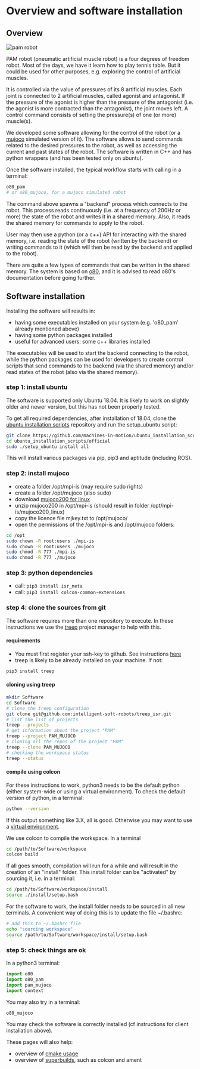 # Overview and software installation

## Overview

![pam robot](https://ei.is.tuebingen.mpg.de/uploads/publication/image/18667/2PAMcompressed.jpg)

PAM robot (pneumatic artificial muscle robot) is a four degrees of freedom robot. Most of the days, we have it learn how to play tennis table. But it could be used for other purposes, e.g. exploring the control of artificial muscles.

It is controlled via the value of pressures of its 8 artificial muscles. Each joint is connected to 2 artificial muscles, called agonist and antagonist. If the pressure of the agonist is higher than the pressure of the antagonist (i.e. the agonist is more contracted than the antagonist), the joint moves left. A control command consists of setting the pressure(s) of one (or more) muscle(s).

We developed some software allowing for the control of the robot (or a [mujoco](http://www.mujoco.org/) simulated version of it). The software allows to send commands related to the desired pressures to the robot, as well as accessing the current and past states of the robot. The software is written in C++ and has python wrappers (and has been tested only on ubuntu).

Once the software installed, the typical workflow starts with calling in a terminal:

```bash
o80_pam
# or o80_mujoco, for a mujoco simulated robot
```

The command above spawns a "backend" process which connects to the robot. This process reads continuously (i.e. at a frequency of 200Hz or more) the state of the robot and writes it in a shared memory. Also, it reads the shared memory for commands to apply to the robot. 

User may then use a python (or a c++) API for interacting with the shared memory, i.e. reading the state of the robot (written by the backend) or writing commands to it (which will then be read by the backend and applied to the robot).

There are quite a few types of commands that can be written in the shared memory. The system is based on [o80](https://intelligent-soft-robots.github.io/code_documentation/o80/docs/html/index.html), and it is advised to read o80's documentation before going further.

## Software installation 

Installing the software will results in:

 - having some executables installed on your system (e.g. 'o80_pam' already mentioned above)
 - having some python packages installed
 - useful for advanced users: some c++ libraries installed

The executables will be used to start the backend connecting to the robot, while the python packages can be used for developers to create control scripts that send commands to the backend (via the shared memory) and/or read states of the robot (also via the shared memory).

### step 1: install ubuntu

The software is supported only Ubuntu 18.04. It is likely to work on slightly older and newer version, but this has not been properly tested.

To get all required dependencies, after installation of 18.04, clone the [ubuntu installation scripts](https://github.com/machines-in-motion/ubuntu_installation_scripts) repository and run the setup_ubuntu script:

```bash
git clone https://github.com/machines-in-motion/ubuntu_installation_scripts.git
cd ubuntu_installation_scripts/official
sudo ./setup_ubuntu install all
```
This will install various packages via pip, pip3 and aptitude (including ROS).

### step 2: install mujoco

 - create a folder /opt/mpi-is (may require sudo rights)
 - create a folder /opt/mujoco (also sudo)
 - download [mujoco200 for linux](https://www.roboti.us/index.html) 
 - unzip mujoco200 in /opt/mpi-is (should result in folder /opt/mpi-is/mujoco200_linux)
 - copy the licence file mjkey.txt to /opt/mujoco/
 - open the permissions of the /opt/mpi-is and /opt/mujoco folders:

```bash
cd /opt
sudo chown -R root:users ./mpi-is
sudo chown -R root:users ./mujoco
sudo chmod -R 777 ./mpi-is
sudo chmod -R 777 ./mujoco
```

### step 3: python dependencies

 - call: ```pip3 install isr_meta```
 - call: ```pip3 install colcon-common-extensions```

### step 4: clone the sources from git

The software requires more than one repository to execute. In these instructions we use the [treep](https://gitlab.is.tue.mpg.de/amd-clmc/treep) project manager to help with this.

#### requirements

 - You must first register your ssh-key to github. See instructions [here](https://docs.github.com/en/github/authenticating-to-github/generating-a-new-ssh-key-and-adding-it-to-the-ssh-agent)
 - treep is likely to be already installed on your machine. If not:

```bash
pip3 install treep
```

#### cloning using treep

```bash
mkdir Software
cd Software
# clone the treep configuration
git clone git@github.com:intelligent-soft-robots/treep_isr.git
# list the list of projects
treep --projects
# get information about the project "PAM"
treep --project PAM_MUJOCO
# cloning all the repos of the project "PAM"
treep --clone PAM_MUJOCO
# checking the workspace status
treep --status
```
#### compile using colcon

For these instructions to work, python3 needs to be the default python (either system-wide or using a virtual environment).
To check the default version of python, in a terminal:

```bash
python --version
```

If this output something like 3.X, all is good. Otherwise you may want to use a [virtual environment](https://realpython.com/python-virtual-environments-a-primer/).

We use colcon to compile the workspace. In a terminal

```bash
cd /path/to/Software/workspace
colcon build
```

If all goes smooth, compilation will run for a while and will result in the creation of an "install" folder.
This install folder can be "activated" by sourcing it, i.e. in a terminal:

```bash
cd /path/to/Software/workspace/install
source ./install/setup.bash
```
For the software to work, the install folder needs to be sourced in all new terminals. A convenient way of doing this is to update the file ~/.bashrc:

```bash
# add this to ~/.bashrc file
echo "sourcing workspace"
source /path/to/Software/workspace/install/setup.bash
```  
### step 5: check things are ok

In a python3 terminal:

```python
import o80
import o80_pam
import pam_mujoco
import context
```
You may also try in a terminal:

```bash
o80_mujoco
```
You may check the software is correctly installed (cf instructions for client installation above).

These pages will also help:

 - overview of [cmake usage](https://github.com/machines-in-motion/machines-in-motion.github.io/wiki/use_cmake)
 - overview of [superbuilds](https://github.com/machines-in-motion/machines-in-motion.github.io/wiki/super_build_and_cmake), such as colcon and ament
